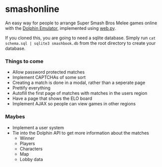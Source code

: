 # smashonline
An easy way for people to arrange Super Smash Bros Melee games online with the [Dolphin Emulator](https://dolphin-emu.org/download/list/old-dc-netplay/1/), implemented using [web.py](http://webpy.org/).

If you cloned this, you are going to need a sqlite database. Simply run <code>cat schema.sql | sqlite3 smashbook.db</code> from the root directory to create your database.

### Things to come
* Allow password protected matches
* Implement CAPTCHAs of some sort
* Creating a match is done in a modal, rather than a seperate page
* Prettify everything
* Autofill the first page of matches with matches in the users region
* Have a page that shows the ELO board
* Implement AJAX so people can view games in other regions

### Maybes
* Implement a user system
* Tie into the Dolphin API to get more information about the matches
  * Winner
  * Players
  * Characters
  * Map
  * Lobby data
